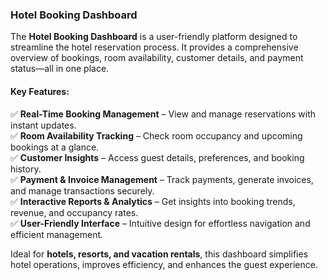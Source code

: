 
### **Hotel Booking Dashboard**  

The **Hotel Booking Dashboard** is a user-friendly platform designed to streamline the hotel reservation process. It provides a comprehensive overview of bookings, room availability, customer details, and payment status—all in one place.  

#### **Key Features:**  
✅ **Real-Time Booking Management** – View and manage reservations with instant updates.  
✅ **Room Availability Tracking** – Check room occupancy and upcoming bookings at a glance.  
✅ **Customer Insights** – Access guest details, preferences, and booking history.  
✅ **Payment & Invoice Management** – Track payments, generate invoices, and manage transactions securely.  
✅ **Interactive Reports & Analytics** – Get insights into booking trends, revenue, and occupancy rates.  
✅ **User-Friendly Interface** – Intuitive design for effortless navigation and efficient management.  

Ideal for **hotels, resorts, and vacation rentals**, this dashboard simplifies hotel operations, improves efficiency, and enhances the guest experience.  

